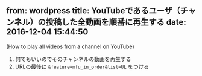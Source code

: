 from: wordpress
title: YouTubeであるユーザ（チャンネル）の投稿した全動画を順番に再生する
date: 2016-12-04 15:44:50
--
(How to play all videos from a channel on YouTube)

<!--more-->

1. 何でもいいのでそのチャンネルの動画を再生する
2. URLの最後に `&feature=mfu_in_order&list=UL` をつける

